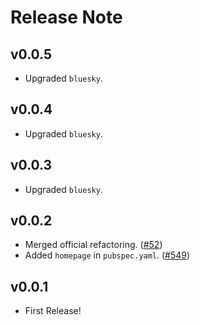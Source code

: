 # Release Note

## v0.0.5

- Upgraded `bluesky`.

## v0.0.4

- Upgraded `bluesky`.

## v0.0.3

- Upgraded `bluesky`.

## v0.0.2

- Merged official refactoring. ([#52](https://github.com/myConsciousness/atproto.dart/issues/52))
- Added `homepage` in `pubspec.yaml`. ([#549](https://github.com/myConsciousness/atproto.dart/issues/549))

## v0.0.1

- First Release!
